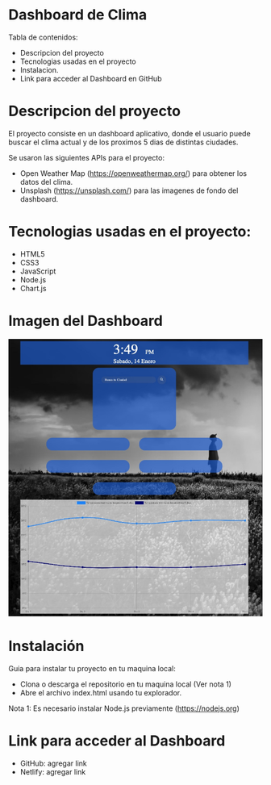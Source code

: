# Dashboard de Clima

Tabla de contenidos:

- Descripcion del proyecto
- Tecnologias usadas en el proyecto
- Instalacion.
- Link para acceder al Dashboard en GitHub

# Descripcion del proyecto

El proyecto consiste en un dashboard aplicativo, donde el usuario puede buscar el clima actual y de los proximos 5 dias de distintas ciudades.

Se usaron las siguientes APIs para el proyecto:

- Open Weather Map (https://openweathermap.org/) para obtener los datos del clima.
- Unsplash (https://unsplash.com/) para las imagenes de fondo del dashboard.

# Tecnologias usadas en el proyecto:

- HTML5
- CSS3
- JavaScript
- Node.js
- Chart.js

# Imagen del Dashboard

![Dashboard](https://github.com/CNoriegaTL/Dashboard-Clima/blob/main/assets/imagen-dashboard.jpg)

# Instalación

Guia para instalar tu proyecto en tu maquina local:

- Clona o descarga el repositorio en tu maquina local (Ver nota 1)
- Abre el archivo index.html usando tu explorador.
 
 Nota 1: Es necesario instalar Node.js previamente (https://nodejs.org)

# Link para acceder al Dashboard

- GitHub: agregar link
- Netlify:  agregar link
